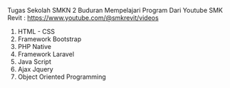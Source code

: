 Tugas Sekolah SMKN 2 Buduran
Mempelajari Program Dari Youtube SMK Revit : https://www.youtube.com/@smkrevit/videos
1. HTML - CSS
2. Framework Bootstrap
3. PHP Native
4. Framework Laravel
5. Java Script
6. Ajax Jquery
7. Object Oriented Programming
